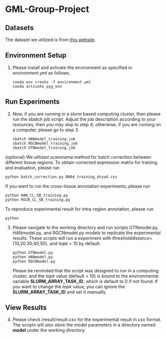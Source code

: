 # GML-Group-Project

## Datasets

The dataset we utilized is from [this website](https://datadryad.org/stash/landing/show?id=doi%3A10.5061%2Fdryad.g4f4qrfrc).

## Environment Setup
1. Please install and activate the environment as specified in _environment.yml_ as follows.
   ```
   conda env create -f environment.yml
   conda activate pyg_env
   ```
## Run Experiments
2. Now, if you are running in a _slurm_ based computing cluster, then please run the sbatch job script. Adjust the job description according to your resources, then you may skip to step 4; otherwise, if you are running on a computer, please go to step 3.
   ```
   sbatch HANmodel_training.job
   sbatch RGCNmodel_training.job
   sbatch GTNmodel_training.job
   ```
(optional) We utilized scanorama method for batch correction between different tissue regions. To obtain corrected expression matrix for training and evaluation, please run  
   ```
   python batch_correction.py B004_training_dryad.csv
   ```
If you want to run the cross-tissue annotation experiments, please run
   ```
   python HAN_CL_SB_training.py
   python RGCN_CL_SB_training.py
   ```
To reproduce experimental result for intra-region annotation, please run
   ```
   python 
   ```
3. Please navigate to the working directory and run scripts GTNmodel.py, HANmodel.py, and RGCNmodel.py models to replicate the experimental results. These scripts will run a experiment with $threshold distance =$ {10,20,30,40,50}, and $topk$ = 10 by default. 
   ```
   python GTNmodel.py
   python HANmodel.py
   python RGCNmodel.py
   ```
   Please be reminded that the script was designed to run in a computing cluster, and the $topk$ value (default = 10) is bound to the environmental variable **SLURM_ARRAY_TASK_ID**, which is default to 0 if not found. If you want to change the $topk$ value, you can ignore the **SLURM_ARRAY_TASK_ID** and set it manually.

## View Results
4. Please check /result/result.csv for the experimental result in csv format. The scripts will also store the model parameters in a directory named **model** under the working directory.

